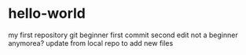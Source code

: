 # hello-world
my first repository
git beginner
first commit
second edit 
not a beginner anymorea?
update from local repo
to add new files


